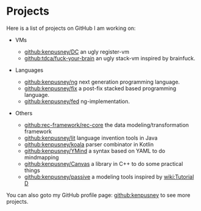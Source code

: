 Projects
======


Here is a list of projects on GitHub I am working on:

 - VMs
   + [github:kenpusney/DC]() an ugly register-vm
   + [github:tdca/fuck-your-brain]() an ugly stack-vm inspired by brainfuck.

 - Languages
   + [github:kenpusney/ng]() next generation programming language.
   + [github:kenpusney/fix]() a post-fix stacked based programming language.
   + [github:kenpusney/fed]() ng-implementation.

 - Others
   + [github:rec-framework/rec-core]() the data modeling/transformation framework
   + [github:kenpusney/lit]() language invention tools in Java
   + [github:kenpusney/koala]() parser combinator in Kotlin
   + [github:kenpusney/YMind]() a syntax based on YAML to do mindmapping
   + [github:kenpusney/Canvas]() a library in C++ to do some practical things
   + [github:kenpusney/passive]() a modeling tools inspired by [wiki:Tutorial D]()

You can also goto my GitHub profile page: [github:kenpusney]() to see more projects.
